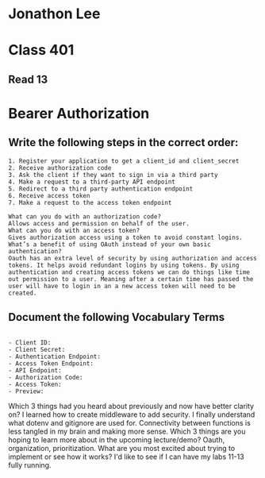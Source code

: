 # Jonathon Lee
# Class 401
## Read 13

# Bearer Authorization




## Write the following steps in the correct order:
```
1. Register your application to get a client_id and client_secret
2. Receive authorization code
3. Ask the client if they want to sign in via a third party
4. Make a request to a third-party API endpoint
5. Redirect to a third party authentication endpoint
6. Receive access token
7. Make a request to the access token endpoint
```
```
What can you do with an authorization code?
Allows access and permission on behalf of the user.
What can you do with an access token?
Gives authorization access using a token to avoid constant logins.
What’s a benefit of using OAuth instead of your own basic authentication?
Oauth has an extra level of security by using authorization and access tokens. It helps avoid redundant logins by using tokens. By using authentication and creating access tokens we can do things like time out permission to a user. Meaning after a certain time has passed the user will have to login in an a new access token will need to be created. 
```



## Document the following Vocabulary Terms
```

- Client ID:
- Client Secret:
- Authentication Endpoint:
- Access Token Endpoint:
- API Endpoint:
- Authorization Code:
- Access Token:
- Preview:

```

Which 3 things had you heard about previously and now have better clarity on?
I learned how to create middleware to add security.
I finally understand what dotenv and gitignore are used for.
Connectivity between functions is less tangled in my brain and making more sense.
Which 3 things are you hoping to learn more about in the upcoming lecture/demo?
Oauth, organization, prioritization.
What are you most excited about trying to implement or see how it works?
I'd like to see if I can have my labs 11-13 fully running.
